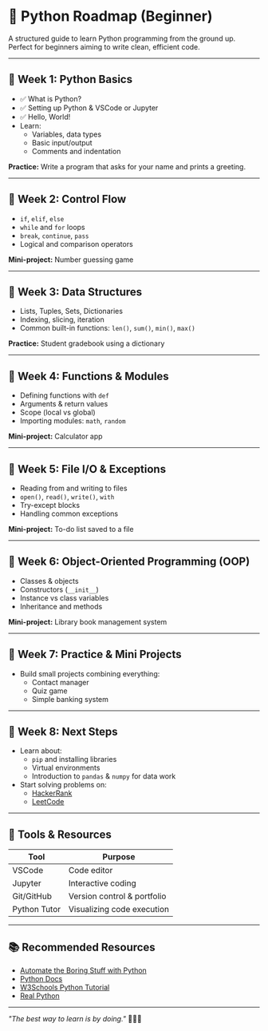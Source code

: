 # 🐍 Python Roadmap (Beginner)

A structured guide to learn Python programming from the ground up. Perfect for beginners aiming to write clean, efficient code.

---

## 📅 Week 1: Python Basics
- ✅ What is Python?
- ✅ Setting up Python & VSCode or Jupyter
- ✅ Hello, World!
- Learn:
  - Variables, data types
  - Basic input/output
  - Comments and indentation

**Practice:** Write a program that asks for your name and prints a greeting.

---

## 📅 Week 2: Control Flow
- `if`, `elif`, `else`
- `while` and `for` loops
- `break`, `continue`, `pass`
- Logical and comparison operators

**Mini-project:** Number guessing game

---

## 📅 Week 3: Data Structures
- Lists, Tuples, Sets, Dictionaries
- Indexing, slicing, iteration
- Common built-in functions: `len()`, `sum()`, `min()`, `max()`

**Practice:** Student gradebook using a dictionary

---

## 📅 Week 4: Functions & Modules
- Defining functions with `def`
- Arguments & return values
- Scope (local vs global)
- Importing modules: `math`, `random`

**Mini-project:** Calculator app

---

## 📅 Week 5: File I/O & Exceptions
- Reading from and writing to files
- `open()`, `read()`, `write()`, `with`
- Try-except blocks
- Handling common exceptions

**Mini-project:** To-do list saved to a file

---

## 📅 Week 6: Object-Oriented Programming (OOP)
- Classes & objects
- Constructors (`__init__`)
- Instance vs class variables
- Inheritance and methods

**Mini-project:** Library book management system

---

## 📅 Week 7: Practice & Mini Projects
- Build small projects combining everything:
  - Contact manager
  - Quiz game
  - Simple banking system

---

## 📅 Week 8: Next Steps
- Learn about:
  - `pip` and installing libraries
  - Virtual environments
  - Introduction to `pandas` & `numpy` for data work
- Start solving problems on:
  - [HackerRank](https://www.hackerrank.com/domains/tutorials/10-days-of-python)
  - [LeetCode](https://leetcode.com)

---

## 🧰 Tools & Resources
| Tool       | Purpose                          |
|------------|----------------------------------|
| VSCode     | Code editor                      |
| Jupyter    | Interactive coding               |
| Git/GitHub | Version control & portfolio      |
| Python Tutor | Visualizing code execution     |

---

## 📚 Recommended Resources
- [Automate the Boring Stuff with Python](https://automatetheboringstuff.com)
- [Python Docs](https://docs.python.org/3/)
- [W3Schools Python Tutorial](https://www.w3schools.com/python/)
- [Real Python](https://realpython.com/)

---

_"The best way to learn is by doing."_ 🧑‍💻🚀

